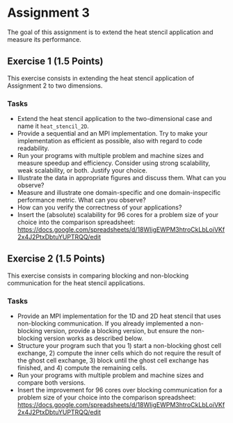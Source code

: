 # Assignment 3

The goal of this assignment is to extend the heat stencil application and measure its performance.

## Exercise 1 (1.5 Points)

This exercise consists in extending the heat stencil application of Assignment 2 to two dimensions.

### Tasks

- Extend the heat stencil application to the two-dimensional case and name it `heat_stencil_2D`.
- Provide a sequential and an MPI implementation. Try to make your implementation as efficient as possible, also with regard to code readability.
- Run your programs with multiple problem and machine sizes and measure speedup and efficiency. Consider using strong scalability, weak scalability, or both. Justify your choice.
- Illustrate the data in appropriate figures and discuss them. What can you observe?
- Measure and illustrate one domain-specific and one domain-inspecific performance metric. What can you observe?
- How can you verify the correctness of your applications?
- Insert the (absolute) scalability for 96 cores for a problem size of your choice into the comparison spreadsheet: https://docs.google.com/spreadsheets/d/18WIigEWPM3htroCkLbLoiVKf2x4J2PtxDbtuYUPTRQQ/edit

## Exercise 2 (1.5 Points)

This exercise consists in comparing blocking and non-blocking communication for the heat stencil applications.

### Tasks

- Provide an MPI implementation for the 1D and 2D heat stencil that uses non-blocking communication. If you already implemented a non-blocking version, provide a blocking version, but ensure the non-blocking version works as described below.
- Structure your program such that you 1) start a non-blocking ghost cell exchange, 2) compute the inner cells which do not require the result of the ghost cell exchange, 3) block until the ghost cell exchange has finished, and 4) compute the remaining cells.
- Run your programs with multiple problem and machine sizes and compare both versions.
- Insert the improvement for 96 cores over blocking communication for a problem size of your choice into the comparison spreadsheet: https://docs.google.com/spreadsheets/d/18WIigEWPM3htroCkLbLoiVKf2x4J2PtxDbtuYUPTRQQ/edit